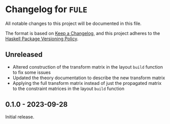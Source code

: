 # Changelog for `FULE`

All notable changes to this project will be documented in this file.

The format is based on [Keep a Changelog](https://keepachangelog.com/en/1.0.0/),
and this project adheres to the
[Haskell Package Versioning Policy](https://pvp.haskell.org/).

## Unreleased
 - Altered construction of the transform matrix in the layout `build` function to fix some issues
 - Updated the theory documentation to describe the new transform matrix
 - Applying the full transform matrix instead of just the propagated matrix to the constraint matrices in the layout `build` function

## 0.1.0 - 2023-09-28
Initial release.

